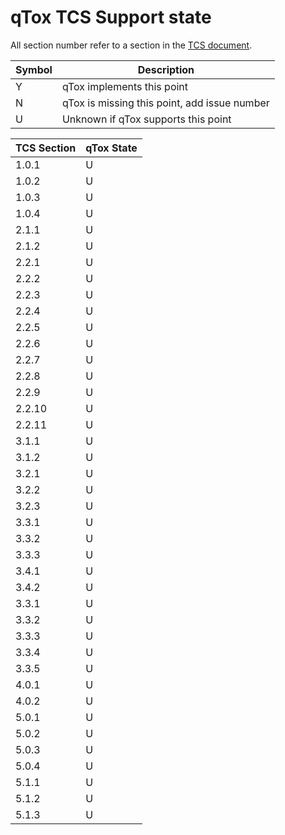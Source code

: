 # qTox TCS Support state

All section number refer to a section in the [TCS document].

Symbol | Description
------ | --------------------------------------------
Y      | qTox implements this point
N      | qTox is missing this point, add issue number
U      | Unknown if qTox supports this point

TCS Section | qTox State
----------- | ----------
1.0.1       | U
1.0.2       | U
1.0.3       | U
1.0.4       | U
2.1.1       | U
2.1.2       | U
2.2.1       | U
2.2.2       | U
2.2.3       | U
2.2.4       | U
2.2.5       | U
2.2.6       | U
2.2.7       | U
2.2.8       | U
2.2.9       | U
2.2.10      | U
2.2.11      | U
3.1.1       | U
3.1.2       | U
3.2.1       | U
3.2.2       | U
3.2.3       | U
3.3.1       | U
3.3.2       | U
3.3.3       | U
3.4.1       | U
3.4.2       | U
3.3.1       | U
3.3.2       | U
3.3.3       | U
3.3.4       | U
3.3.5       | U
4.0.1       | U
4.0.2       | U
5.0.1       | U
5.0.2       | U
5.0.3       | U
5.0.4       | U
5.1.1       | U
5.1.2       | U
5.1.3       | U

[TCS document]: https://tox.gitbooks.io/tox-client-standard/content/

